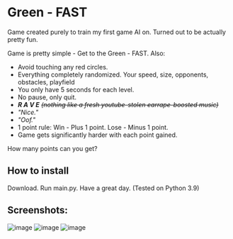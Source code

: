 # Green - FAST
Game created purely to train my first game AI on. Turned out to be actually pretty fun.

Game is pretty simple - Get to the Green - FAST.
Also:
- Avoid touching any red circles.
- Everything completely randomized. Your speed, size, opponents, obstacles, playfield
- You only have 5 seconds for each level.
- No pause, only quit.
- ***R A V E*** ~~*(nothing like a fresh youtube-stolen earrape-boosted music)*~~
- *"Nice."*
- *"Oof."*
- 1 point rule: Win - Plus 1 point. Lose - Minus 1 point.
- Game gets significantly harder with each point gained.

How many points can you get?

## How to install
Download. Run main.py. Have a great day.
(Tested on Python 3.9)

## Screenshots:
![image](https://user-images.githubusercontent.com/35941818/128434642-8e0d2271-d2e3-4374-a748-72390ee9b313.png)
![image](https://user-images.githubusercontent.com/35941818/128434789-993903c0-e2b9-45cc-b355-276ec39dbe39.png)
![image](https://user-images.githubusercontent.com/35941818/128434876-4b045e1d-3bdd-440f-96aa-e0d31c2d9420.png)

